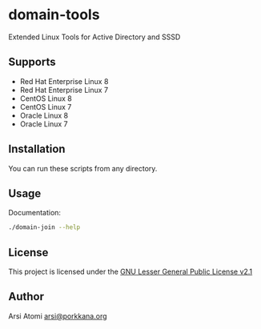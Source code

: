 # domain-tools
Extended Linux Tools for Active Directory and SSSD

## Supports

* Red Hat Enterprise Linux 8
* Red Hat Enterprise Linux 7
* CentOS Linux 8
* CentOS Linux 7
* Oracle Linux 8
* Oracle Linux 7

## Installation

You can run these scripts from any directory.

## Usage

Documentation:
```bash
./domain-join --help
```

## License

This project is licensed under the [GNU Lesser General Public License v2.1](https://www.gnu.org/licenses/old-licenses/lgpl-2.1.txt)

## Author

Arsi Atomi <arsi@porkkana.org>
